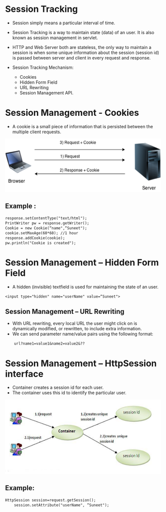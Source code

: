 # Session Tracking

* Session simply means a particular interval of time.
* Session Tracking is a way to maintain state (data) of an user. It is also known as session management in servlet.
* HTTP and Web Server both are stateless, the only way to maintain a session is when some unique information about the session (session id) is passed between server and client in every request and response.

* Session Tracking Mechanism:
    * Cookies 
    * Hidden Form Field
    * URL Rewriting
    * Session Management API.
    
# Session Management - Cookies

* A cookie is a small piece of information that is persisted between the multiple client requests.

![Session Management](https://github.com/SuneetPatil/Java-Servlets/blob/master/Images/SessionManagement.png)

## Example :
```
response.setContentType("text/html");
PrintWriter pw = response.getWriter();
Cookie = new Cookie(“name",“Suneet"); 
cookie.setMaxAge(60*60); //1 hour 
response.addCookie(cookie);   
pw.println("Cookie is created");
```

# Session Management – Hidden Form Field

* A hidden (invisible) textfield is used for maintaining the state of an user.
```
<input type="hidden" name="userName" value=“Suneet"> 
```
## Session Management – URL Rewriting

* With URL rewriting, every local URL the user might click on is dynamically modified, or rewritten, to include extra information.
* We can send parameter name/value pairs using the following format:
```
	url?name1=value1&name2=value2&??
```

# Session Management – HttpSession interface

* Container creates a session id for each user.
* The container uses this id to identify the particular user.

![HttpSessioninterface](https://github.com/SuneetPatil/Java-Servlets/blob/master/Images/HttpSessioninterface.png)

## Example:
```
HttpSession session=request.getSession();  
	session.setAttribute("userName", “Suneet"); 
```


